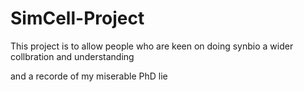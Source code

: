 # SimCell-Project

This project is to allow people who are keen on doing synbio a wider collbration and understanding

and a recorde of my miserable PhD lie

